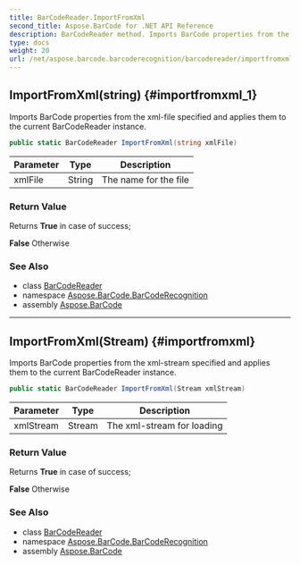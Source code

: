 ```yaml
---
title: BarCodeReader.ImportFromXml
second_title: Aspose.BarCode for .NET API Reference
description: BarCodeReader method. Imports BarCode properties from the xmlfile specified and applies them to the current BarCodeReader instance
type: docs
weight: 20
url: /net/aspose.barcode.barcoderecognition/barcodereader/importfromxml/
---
```

## ImportFromXml(string) {#importfromxml_1}

Imports BarCode properties from the xml-file specified and applies them to the current BarCodeReader instance.

```csharp
public static BarCodeReader ImportFromXml(string xmlFile)
```

| Parameter | Type | Description |
| --- | --- | --- |
| xmlFile | String | The name for the file |

### Return Value

Returns **True** in case of success;

**False** Otherwise

### See Also

* class [BarCodeReader](../)
* namespace [Aspose.BarCode.BarCodeRecognition](../../../aspose.barcode.barcoderecognition/)
* assembly [Aspose.BarCode](../../../)

---

## ImportFromXml(Stream) {#importfromxml}

Imports BarCode properties from the xml-stream specified and applies them to the current BarCodeReader instance.

```csharp
public static BarCodeReader ImportFromXml(Stream xmlStream)
```

| Parameter | Type | Description |
| --- | --- | --- |
| xmlStream | Stream | The xml-stream for loading |

### Return Value

Returns **True** in case of success;

**False** Otherwise

### See Also

* class [BarCodeReader](../)
* namespace [Aspose.BarCode.BarCodeRecognition](../../../aspose.barcode.barcoderecognition/)
* assembly [Aspose.BarCode](../../../)


